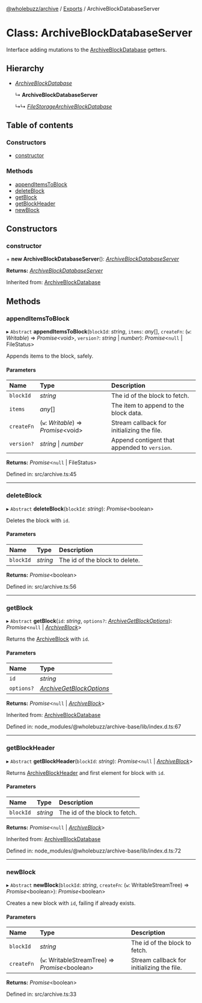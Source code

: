 [@wholebuzz/archive](../README.md) / [Exports](../modules.md) / ArchiveBlockDatabaseServer

# Class: ArchiveBlockDatabaseServer

Interface adding mutations to the [ArchiveBlockDatabase](archiveblockdatabase.md) getters.

## Hierarchy

- [*ArchiveBlockDatabase*](archiveblockdatabase.md)

  ↳ **ArchiveBlockDatabaseServer**

  ↳↳ [*FileStorageArchiveBlockDatabase*](filestoragearchiveblockdatabase.md)

## Table of contents

### Constructors

- [constructor](archiveblockdatabaseserver.md#constructor)

### Methods

- [appendItemsToBlock](archiveblockdatabaseserver.md#appenditemstoblock)
- [deleteBlock](archiveblockdatabaseserver.md#deleteblock)
- [getBlock](archiveblockdatabaseserver.md#getblock)
- [getBlockHeader](archiveblockdatabaseserver.md#getblockheader)
- [newBlock](archiveblockdatabaseserver.md#newblock)

## Constructors

### constructor

\+ **new ArchiveBlockDatabaseServer**(): [*ArchiveBlockDatabaseServer*](archiveblockdatabaseserver.md)

**Returns:** [*ArchiveBlockDatabaseServer*](archiveblockdatabaseserver.md)

Inherited from: [ArchiveBlockDatabase](archiveblockdatabase.md)

## Methods

### appendItemsToBlock

▸ `Abstract` **appendItemsToBlock**(`blockId`: *string*, `items`: *any*[], `createFn`: (`w`: *Writable*) => *Promise*<void\>, `version?`: *string* \| *number*): *Promise*<``null`` \| FileStatus\>

Appends items to the block, safely.

#### Parameters

| Name | Type | Description |
| :------ | :------ | :------ |
| `blockId` | *string* | The id of the block to fetch. |
| `items` | *any*[] | The item to append to the block data. |
| `createFn` | (`w`: *Writable*) => *Promise*<void\> | Stream callback for initializing the file. |
| `version?` | *string* \| *number* | Append contigent that appended to `version`. |

**Returns:** *Promise*<``null`` \| FileStatus\>

Defined in: src/archive.ts:45

___

### deleteBlock

▸ `Abstract` **deleteBlock**(`blockId`: *string*): *Promise*<boolean\>

Deletes the block with `id`.

#### Parameters

| Name | Type | Description |
| :------ | :------ | :------ |
| `blockId` | *string* | The id of the block to delete. |

**Returns:** *Promise*<boolean\>

Defined in: src/archive.ts:56

___

### getBlock

▸ `Abstract` **getBlock**(`id`: *string*, `options?`: [*ArchiveGetBlockOptions*](../interfaces/archivegetblockoptions.md)): *Promise*<``null`` \| [*ArchiveBlock*](../interfaces/archiveblock.md)\>

Returns the [ArchiveBlock](../interfaces/archiveblock.md) with `id`.

#### Parameters

| Name | Type |
| :------ | :------ |
| `id` | *string* |
| `options?` | [*ArchiveGetBlockOptions*](../interfaces/archivegetblockoptions.md) |

**Returns:** *Promise*<``null`` \| [*ArchiveBlock*](../interfaces/archiveblock.md)\>

Inherited from: [ArchiveBlockDatabase](archiveblockdatabase.md)

Defined in: node_modules/@wholebuzz/archive-base/lib/index.d.ts:67

___

### getBlockHeader

▸ `Abstract` **getBlockHeader**(`blockId`: *string*): *Promise*<``null`` \| [*ArchiveBlock*](../interfaces/archiveblock.md)\>

Returns [ArchiveBlockHeader](../interfaces/archiveblockheader.md) and first element for block with `id`.

#### Parameters

| Name | Type | Description |
| :------ | :------ | :------ |
| `blockId` | *string* | The id of the block to fetch. |

**Returns:** *Promise*<``null`` \| [*ArchiveBlock*](../interfaces/archiveblock.md)\>

Inherited from: [ArchiveBlockDatabase](archiveblockdatabase.md)

Defined in: node_modules/@wholebuzz/archive-base/lib/index.d.ts:72

___

### newBlock

▸ `Abstract` **newBlock**(`blockId`: *string*, `createFn`: (`w`: WritableStreamTree) => *Promise*<boolean\>): *Promise*<boolean\>

Creates a new block with `id`, failing if already exists.

#### Parameters

| Name | Type | Description |
| :------ | :------ | :------ |
| `blockId` | *string* | The id of the block to fetch. |
| `createFn` | (`w`: WritableStreamTree) => *Promise*<boolean\> | Stream callback for initializing the file. |

**Returns:** *Promise*<boolean\>

Defined in: src/archive.ts:33
